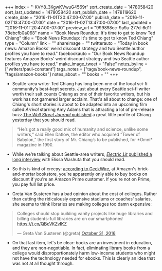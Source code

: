 +++
index = "-KVY8_3KgwKVwuG4569r"
sort_create_date = 1478058420
sort_last_updated = 1478058420
sort_publish_date = 1478119620
create_date = "2016-11-01T20:47:00-07:00"
publish_date = "2016-11-02T13:47:00-07:00"
date = "2016-11-02T13:47:00-07:00"
last_updated = "2016-11-01T20:47:00-07:00"
preview_url = "999898cc-9a9a-277d-6d1f-78ebcfb0a068"
name = "Book News Roundup: It's time to get to know Ted Chiang"
title = "Book News Roundup: It's time to get to know Ted Chiang"
type = "Column"
link = ""
shareimage = ""
twitterauto = "Today in book news: Amazon Books' weird discount strategy and two Seattle author profiles you have to read."
facebookauto = "Our Book News Roundup features Amazon Books' weird discount strategy and two Seattle author profiles you have to read."
make_image_tweet = "False"
notes_byline = ["writers/paul-constant"]
tags_notes = ["tags/book-news-roundup", "tags/amazon-books"]
notes_about = ""
books = ""
+++
* Seattle-area writer Ted Chiang has long been one of the local sci-fi community's best-kept secrets. Just about every Seattle sci-fi writer worth their salt counts Chiang as one of their favorite writers, but his work has not garnered larger acclaim. That's all about to change: one of Chiang's short stories is about to be adapted into an upcoming film called *Arrival* starring Amy Adams that is attracting a lot of pre-release buzz.[The *Wall Street Journal* published](http://www.wsj.com/articles/a-new-story-in-sci-fi-writer-ted-chiangs-life-hollywood-1478015805) a great little profile of Chiang yesterday that you should read.

<blockquote>“He’s got a really good mix of humanity and science, unlike some writers,” said Ellen Datlow, the editor who acquired “Tower of Babylon,” the first story of Mr. Chiang’s to be published, for *Omni* magazine in 1990.</blockquote>

* While we're talking about Seattle-area writers, [*Electric Lit* published a long interview](https://electricliterature.com/native-voices-wont-be-silenced-aede8c2adc6b#.niuao1g71) with Elissa Washuta that you should read.

* So this is kind of creepy: [according to GeekWire](http://www.geekwire.com/2016/amazon-gives-prime-members-better-prices-physical-bookstores-hinting-new-retail-strategy/), at Amazon's brick-and-mortar bookstore, you're apparently only able to buy books on discount if you're an Amazon Prime customer. If you're not on Prime, you pay full list price.

* Greta Van Susteren has a bad opinion about the cost of colleges. Rather than cutting the ridiculously expensive stadiums or coaches' salaries, she seems to think libraries are making colleges too damn expensive:

<blockquote class="twitter-tweet" data-lang="en"><p lang="en" dir="ltr">Colleges should stop building vanity projects like huge libraries and billing students-full libraries are on our smartphones! <a href="https://t.co/QBeVKZvIKZ">https://t.co/QBeVKZvIKZ</a></p>&mdash; Greta Van Susteren (@greta) <a href="https://twitter.com/greta/status/793052011386265600">October 31, 2016</a></blockquote>

* On that last item, let's be clear: books are an investment in education, and they are non-negotiable. In fact, eliminating library books from a college would disproportionately harm low-income students who might not have the technology needed for ebooks. This is clearly an idea that was not at all thought through.
